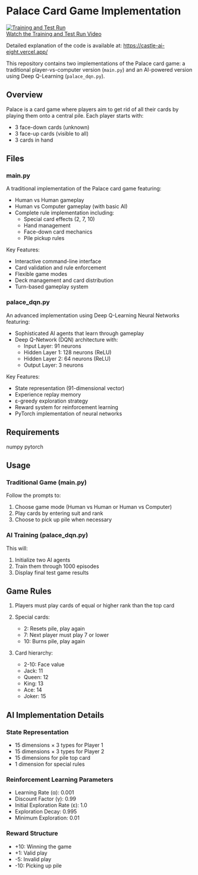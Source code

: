 # Palace Card Game Implementation
[![Training and Test Run](https://img.youtube.com/vi/L6xfh8nBypk/0.jpg)](https://youtu.be/L6xfh8nBypk)  
[Watch the Training and Test Run Video](https://youtu.be/L6xfh8nBypk)


Detailed explanation of the code is available at: https://castle-ai-eight.vercel.app/

This repository contains two implementations of the Palace card game: a traditional player-vs-computer version (`main.py`) and an AI-powered version using Deep Q-Learning (`palace_dqn.py`).

## Overview

Palace is a card game where players aim to get rid of all their cards by playing them onto a central pile. Each player starts with:
- 3 face-down cards (unknown)
- 3 face-up cards (visible to all)
- 3 cards in hand

## Files

### main.py
A traditional implementation of the Palace card game featuring:

- Human vs Human gameplay
- Human vs Computer gameplay (with basic AI)
- Complete rule implementation including:
  - Special card effects (2, 7, 10)
  - Hand management
  - Face-down card mechanics
  - Pile pickup rules

Key Features:
- Interactive command-line interface
- Card validation and rule enforcement
- Flexible game modes
- Deck management and card distribution
- Turn-based gameplay system

### palace_dqn.py
An advanced implementation using Deep Q-Learning Neural Networks featuring:

- Sophisticated AI agents that learn through gameplay
- Deep Q-Network (DQN) architecture with:
  - Input Layer: 91 neurons
  - Hidden Layer 1: 128 neurons (ReLU)
  - Hidden Layer 2: 64 neurons (ReLU)
  - Output Layer: 3 neurons

Key Features:
- State representation (91-dimensional vector)
- Experience replay memory
- ε-greedy exploration strategy
- Reward system for reinforcement learning
- PyTorch implementation of neural networks

## Requirements

numpy
pytorch




## Usage

### Traditional Game (main.py)



Follow the prompts to:
1. Choose game mode (Human vs Human or Human vs Computer)
2. Play cards by entering suit and rank
3. Choose to pick up pile when necessary

### AI Training (palace_dqn.py)

This will:
1. Initialize two AI agents
2. Train them through 1000 episodes
3. Display final test game results

## Game Rules

1. Players must play cards of equal or higher rank than the top card
2. Special cards:
   - 2: Resets pile, play again
   - 7: Next player must play 7 or lower
   - 10: Burns pile, play again

3. Card hierarchy:
   - 2-10: Face value
   - Jack: 11
   - Queen: 12
   - King: 13
   - Ace: 14
   - Joker: 15

## AI Implementation Details

### State Representation
- 15 dimensions × 3 types for Player 1
- 15 dimensions × 3 types for Player 2
- 15 dimensions for pile top card
- 1 dimension for special rules

### Reinforcement Learning Parameters
- Learning Rate (α): 0.001
- Discount Factor (γ): 0.99
- Initial Exploration Rate (ε): 1.0
- Exploration Decay: 0.995
- Minimum Exploration: 0.01

### Reward Structure
- +10: Winning the game
- +1: Valid play
- -5: Invalid play
- -10: Picking up pile